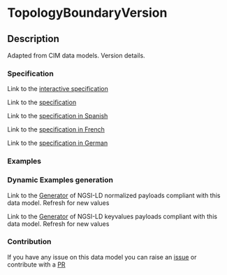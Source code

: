 # TopologyBoundaryVersion

## Description 

Adapted from CIM data models. Version details.
### Specification

Link to the [interactive specification](https://swagger.lab.fiware.org/?url=https://smart-data-models.github.io/dataModel.EnergyCIM/TopologyBoundaryVersion/swagger.yaml)

Link to the [specification](https://smart-data-models.github.io/dataModel.EnergyCIM/TopologyBoundaryVersion/doc/spec.md)

Link to the [specification in Spanish](https://smart-data-models.github.io/dataModel.EnergyCIM/TopologyBoundaryVersion/doc/spec_ES.md)

Link to the [specification in French](https://smart-data-models.github.io/dataModel.EnergyCIM/TopologyBoundaryVersion/doc/spec_FR.md)

Link to the [specification in German](https://smart-data-models.github.io/dataModel.EnergyCIM/TopologyBoundaryVersion/doc/spec_DE.md)
### Examples
### Dynamic Examples generation

Link to the [Generator](https://smartdatamodels.org/extra/ngsi-ld_generator_v0.92.php?schemaUrl=https://raw.githubusercontent.com/smart-data-models/dataModel.EnergyCIM/master/TopologyBoundaryVersion/schema.json&email=info@smartdatamodels.org) of NGSI-LD normalized payloads compliant with this data model. Refresh for new values

Link to the [Generator](https://smartdatamodels.org/extra/ngsi-ld_generator_keyvalues_v0.92.php?schemaUrl=https://raw.githubusercontent.com/smart-data-models/dataModel.EnergyCIM/master/TopologyBoundaryVersion/schema.json&email=info@smartdatamodels.org) of NGSI-LD keyvalues payloads compliant with this data model. Refresh for new values
### Contribution

 If you have any issue on this data model you can raise an [issue](https://github.com/smart-data-models/dataModel.EnergyCIM/issues)  or contribute with a [PR](https://github.com/smart-data-models/dataModel.EnergyCIM/pulls)